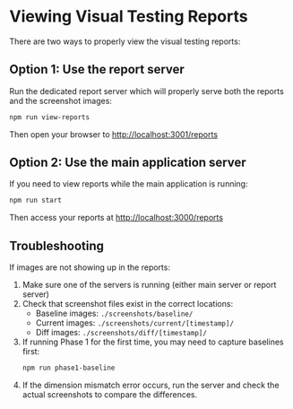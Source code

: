 # Viewing Visual Testing Reports

There are two ways to properly view the visual testing reports:

## Option 1: Use the report server

Run the dedicated report server which will properly serve both the reports and the screenshot images:

```bash
npm run view-reports
```

Then open your browser to [http://localhost:3001/reports](http://localhost:3001/reports)

## Option 2: Use the main application server

If you need to view reports while the main application is running:

```bash
npm run start
```

Then access your reports at [http://localhost:3000/reports](http://localhost:3000/reports)

## Troubleshooting

If images are not showing up in the reports:

1. Make sure one of the servers is running (either main server or report server)
2. Check that screenshot files exist in the correct locations:
   - Baseline images: `./screenshots/baseline/`
   - Current images: `./screenshots/current/[timestamp]/`
   - Diff images: `./screenshots/diff/[timestamp]/`
3. If running Phase 1 for the first time, you may need to capture baselines first:
   ```bash
   npm run phase1-baseline
   ```
4. If the dimension mismatch error occurs, run the server and check the actual screenshots to compare the differences.
